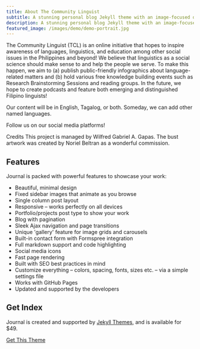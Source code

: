 ```yaml
---
title: About The Community Linguist
subtitle: A stunning personal blog Jekyll theme with an image-focused design.
description: A stunning personal blog Jekyll theme with an image-focused design.
featured_image: /images/demo/demo-portrait.jpg
---
```


The Community Linguist (TCL) is an online initiative that hopes to inspire awareness of languages, linguistics, and education among other social issues in the Philippines and beyond! We believe that linguistics as a social science should make sense to and help the people we serve.
To make this happen, we aim to (a) publish public-friendly infographics about language-related matters and (b) hold various free knowledge building events such as Research Brainstorming Sessions and reading groups. In the future, we hope to create podcasts and feature both emerging and distinguished Filipino linguists!


Our content will be in English, Tagalog, or both. Someday, we can add other named languages.

Follow us on our social media platforms!

Credits
This project is managed by Wilfred Gabriel A. Gapas.
The bust artwork was created by Noriel Beltran as a wonderful commission.


## Features

Journal is packed with powerful features to showcase your work:

* Beautiful, minimal design
* Fixed sidebar images that animate as you browse
* Single column post layout
* Responsive – works perfectly on all devices
* Portfolio/projects post type to show your work
* Blog with pagination
* Sleek Ajax navigation and page transitions
* Unique 'gallery' feature for image grids and carousels
* Built-in contact form with Formspree integration
* Full markdown support and code highlighting
* Social media icons
* Fast page rendering
* Built with SEO best practices in mind
* Customize everything – colors, spacing, fonts, sizes etc. – via a simple settings file
* Works with GitHub Pages
* Updated and supported by the developers

## Get Index

Journal is created and supported by [Jekyll Themes](https://jekyllthemes.io), and is available for $49.

<a href="https://jekyllthemes.io/theme/journal-personal-jekyll-theme" class="button button--large">Get This Theme</a>